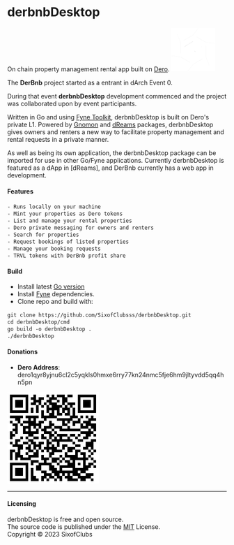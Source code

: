 # derbnbDesktop
On chain property management rental app built on [Dero](https://dero.io).
![DerBnb logo](https://raw.githubusercontent.com/SixofClubsss/dreamdappsite/main/assets/derbnbIcon.png)

The **DerBnb** project started as a entrant in dArch Event 0. 

During that event **derbnbDesktop** development commenced and the project was collaborated upon by event participants. 

Written in Go and using [Fyne Toolkit](https://fyne.io/), derbnbDesktop is built on Dero's private L1. Powered by [Gnomon](https://github.com/civilware/Gnomon) and [dReams](https://github.com/dReam-dApps/dReams) packages, derbnbDesktop gives owners and renters a new way to facilitate property management and rental requests in a private manner.

As well as being its own application, the derbnbDesktop package can be imported for use in other Go/Fyne applications. Currently derbnbDesktop is featured as a dApp in [dReams], and DerBnb currently has a web app in development.

#### Features
    - Runs locally on your machine
	- Mint your properties as Dero tokens
    - List and manage your rental properties 
    - Dero private messaging for owners and renters
    - Search for properties
    - Request bookings of listed properties
    - Manage your booking requests 
    - TRVL tokens with DerBnb profit share

#### Build
- Install latest [Go version](https://go.dev/doc/install)
- Install [Fyne](https://developer.fyne.io/started/) dependencies.
- Clone repo and build with:

```
git clone https://github.com/SixofClubsss/derbnbDesktop.git
cd derbnbDesktop/cmd
go build -o derbnbDesktop .
./derbnbDesktop
```

#### Donations
- **Dero Address**: dero1qyr8yjnu6cl2c5yqkls0hmxe6rry77kn24nmc5fje6hm9jltyvdd5qq4hn5pn

![DeroDonations](https://raw.githubusercontent.com/SixofClubsss/dreamdappsite/main/assets/DeroDonations.jpg)

---

#### Licensing

derbnbDesktop is free and open source.   
The source code is published under the [MIT](https://github.com/SixofClubsss/derbnbDesktop/blob/main/LICENSE) License.   
Copyright © 2023 SixofClubs   
